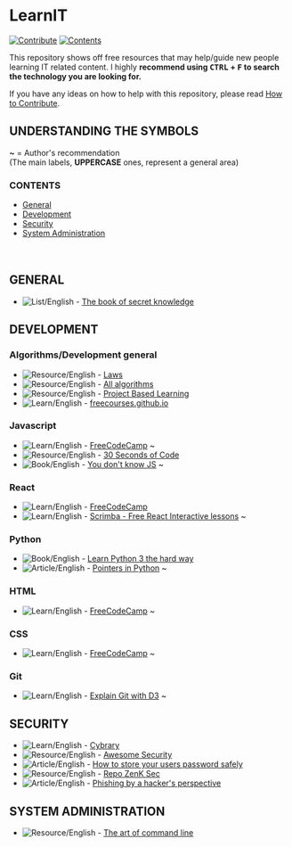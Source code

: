 # LearnIT<br>
[![Contribute](https://img.shields.io/badge/CHECKME-Contribute-green.svg)](https://github.com/Ronkiro/LearnIT/blob/master/CONTRIBUTING.md)
[![Contents](https://img.shields.io/badge/COOLSTUFF-Contents-red.svg)](#contents)


This repository shows off free resources that may help/guide new people learning IT related content.
I highly **recommend using <kbd>CTRL</kbd> + <kbd>F</kbd> to search the technology you are looking for.**

If you have any ideas on how to help with this repository, please read [How to Contribute](https://github.com/Ronkiro/LearnIT/blob/master/CONTRIBUTING.md).

## UNDERSTANDING THE SYMBOLS<br>
**~** = Author's recommendation<br>
(The main labels, **UPPERCASE** ones, represent a general area) 

### CONTENTS
* [General](#general)
* [Development](#development)
* [Security](#security)
* [System Administration](#system-administration-)
<br><br><br>
## GENERAL
* ![List/English](https://img.shields.io/badge/List-English-orange.svg) - [The book of secret knowledge](https://github.com/trimstray/the-book-of-secret-knowledge)

## DEVELOPMENT
### Algorithms/Development general
* ![Resource/English](https://img.shields.io/badge/Resource-English-orange.svg) - <a href=https://github.com/dwmkerr/hacker-laws>Laws</a>
* ![Resource/English](https://img.shields.io/badge/Resource-English-orange.svg) - <a href=https://github.com/TheAlgorithms/Python>All algorithms</a>
* ![Resource/English](https://img.shields.io/badge/Resource-English-orange.svg) - <a href=https://github.com/tuvtran/project-based-learning>Project Based Learning</a>
* ![Learn/English](https://img.shields.io/badge/Learn-English-orange.svg) - [freecourses.github.io](https://freecourses.github.io/)

### Javascript<br>
* ![Learn/English](https://img.shields.io/badge/Learn-English-orange.svg) - <a href=https://learn.freecodecamp.org/>FreeCodeCamp</a> ~
* ![Resource/English](https://img.shields.io/badge/Resource-English-orange.svg) - <a href=https://github.com/30-seconds/30-seconds-of-code>30 Seconds of Code</a>
* ![Book/English](https://img.shields.io/badge/Book-English-orange.svg) - <a href=https://github.com/getify/You-Dont-Know-JS>You don't know JS</a> ~

### React<br>
* ![Learn/English](https://img.shields.io/badge/Learn-English-orange.svg) - <a href=https://learn.freecodecamp.org/>FreeCodeCamp</a>
* ![Learn/English](https://img.shields.io/badge/Learn-English-orange.svg) - <a href=https://scrimba.com/playlist/p7P5Hd>Scrimba - Free React Interactive lessons</a> ~

### Python<br>
* ![Book/English](https://img.shields.io/badge/Book-English-orange.svg) - <a href=https://learnpythonthehardway.org/python3/>Learn Python 3 the hard way</a>
* ![Article/English](https://img.shields.io/badge/Article-English-orange.svg) - <a href=https://realpython.com/pointers-in-python/>Pointers in Python</a> ~

### HTML<br>
* ![Learn/English](https://img.shields.io/badge/Learn-English-orange.svg) - <a href=https://learn.freecodecamp.org/>FreeCodeCamp</a> ~

### CSS<br>
* ![Learn/English](https://img.shields.io/badge/Learn-English-orange.svg) - <a href=https://learn.freecodecamp.org/>FreeCodeCamp</a> ~

### Git<br>
* ![Learn/English](https://img.shields.io/badge/Learn-English-orange.svg) - <a href=http://onlywei.github.io/explain-git-with-d3/>Explain Git with D3</a> ~

## SECURITY<br>
* ![Learn/English](https://img.shields.io/badge/Learn-English-orange.svg) - <a href=https://www.cybrary.it/>Cybrary</a>
* ![Resource/English](https://img.shields.io/badge/Resource-English-orange.svg) - <a href=https://github.com/sbilly/awesome-security>Awesome Security</a>
* ![Article/English](https://img.shields.io/badge/Article-English-orange.svg) - [How to store your users password safely](https://nakedsecurity.sophos.com/2013/11/20/serious-security-how-to-store-your-users-passwords-safely/)
* ![Resource/English](https://img.shields.io/badge/Resource-English-orange.svg) - [Repo ZenK Sec](https://repo.zenk-security.com/?dir=.)
* ![Article/English](https://img.shields.io/badge/Article-English-orange.svg) - [Phishing by a hacker's perspective](https://medium.com/@curtbraz/gone-phishin-an-attacker-s-perspective-solutions-857b26b03d38)

## SYSTEM ADMINISTRATION <br>
* ![Resource/English](https://img.shields.io/badge/Learn-English-orange.svg) - <a href=https://github.com/jlevy/the-art-of-command-line>The art of command line</a>
